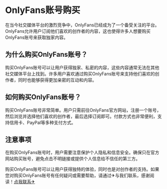 # OnlyFans账号购买

在当今社交媒体平台的激烈竞争中，OnlyFans已经成为了一个备受关注的平台。OnlyFans允许用户订阅他们喜欢的创作者的内容，这也使得许多人想要购买OnlyFans账号来获取独家内容。

## 为什么购买OnlyFans账号？

购买OnlyFans账号可以让用户获得独家、私密的内容，这些内容通常无法在其他社交媒体平台上找到。许多用户喜欢通过购买OnlyFans账号来支持他们喜欢的创作者，同时也能够获得更加亲密的互动和内容。

## 如何购买OnlyFans账号？

购买OnlyFans账号非常简单。用户只需前往OnlyFans官方网站，注册一个账号，然后浏览并选择他们喜欢的创作者，最后选择订阅即可。付款方式也非常便利，支持信用卡、PayPal等多种支付方式。

## 注意事项

在购买OnlyFans账号时，用户需要注意保护个人隐私和信息安全。确保只在官方网站购买账号，避免点击不明链接或提供个人信息给不信任的第三方。

购买OnlyFans账号可以让用户获得独特的体验，同时也是对创作者的支持。如果您对购买OnlyFans账号有任何疑问或需要帮助，请通过✈与我们联系，感谢阅读！[点我联系✈](https://www.G208.com)